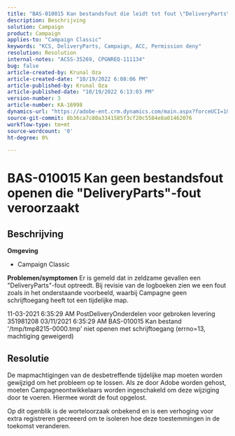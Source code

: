 ```yaml
---
title: "BAS-010015 Kan bestandsfout die leidt tot fout \"DeliveryParts\" niet openen."
description: Beschrijving
solution: Campaign
product: Campaign
applies-to: "Campaign Classic"
keywords: "KCS, DeliveryParts, Campaign, ACC, Permission deny"
resolution: Resolution
internal-notes: "ACSS-35269, CPGNREQ-111134"
bug: false
article-created-by: Krunal Oza
article-created-date: "10/19/2022 6:08:06 PM"
article-published-by: Krunal Oza
article-published-date: "10/19/2022 6:13:03 PM"
version-number: 3
article-number: KA-16998
dynamics-url: "https://adobe-ent.crm.dynamics.com/main.aspx?forceUCI=1&pagetype=entityrecord&etn=knowledgearticle&id=27565ff7-d84f-ed11-bba2-00224808679b"
source-git-commit: 8b36ca7c80a3341585f3cf20c5584e8a01462076
workflow-type: tm+mt
source-wordcount: '0'
ht-degree: 0%

---
```


# BAS-010015 Kan geen bestandsfout openen die &quot;DeliveryParts&quot;-fout veroorzaakt

## Beschrijving

<b>Omgeving</b>
- Campaign Classic



<b>Problemen/symptomen</b>
Er is gemeld dat in zeldzame gevallen een &quot;DeliveryParts&quot;-fout optreedt. Bij revisie van de logboeken zien we een fout zoals in het onderstaande voorbeeld, waarbij Campagne geen schrijftoegang heeft tot een tijdelijke map.

11-03-2021 6:35:29 AM PostDeliveryOnderdelen voor gebroken levering 351981208 03/11/2021 6:35:29 AM BAS-010015 Kan bestand &#39;/tmp/tmp8215-0000.tmp&#39; niet openen met schrijftoegang (errno=13, machtiging geweigerd)




## Resolutie


De mapmachtigingen van de desbetreffende tijdelijke map moeten worden gewijzigd om het probleem op te lossen. Als ze door Adobe worden gehost, moeten Campagneontwikkelaars worden ingeschakeld om deze wijziging door te voeren. Hiermee wordt de fout opgelost.

Op dit ogenblik is de worteloorzaak onbekend en is een verhoging voor extra registreren gecreeerd om te isoleren hoe deze toestemmingen in de toekomst veranderen.

